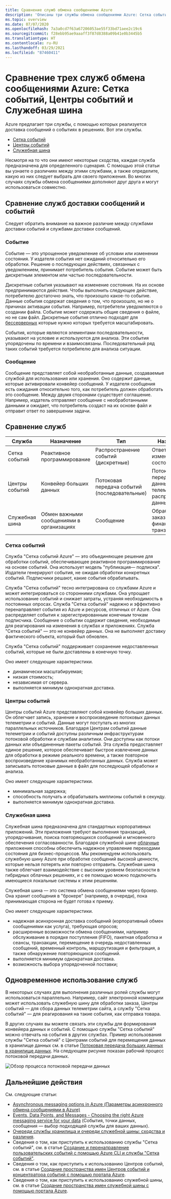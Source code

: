 ```yaml
---
title: Сравнение служб обмена сообщениями Azure
description: 'Описаны три службы обмена сообщениями Azure: Сетка событий, Центры событий и Служебная шина Azure. Рекомендации по выбору служб для различных сценариев.'
ms.topic: overview
ms.date: 07/07/2020
ms.openlocfilehash: 7a3a0cd7f63a67206053ae55f33bd71aee2c19c6
ms.sourcegitcommit: f28ebb95ae9aaaff3f87d8388a09b41e0b3445b5
ms.translationtype: HT
ms.contentlocale: ru-RU
ms.lasthandoff: 03/29/2021
ms.locfileid: "87460411"
---
```

# <a name="choose-between-azure-messaging-services---event-grid-event-hubs-and-service-bus"></a>Сравнение трех служб обмена сообщениями Azure: Сетка событий, Центры событий и Служебная шина

Azure предлагает три службы, с помощью которых реализуется доставка сообщений о событиях в решениях. Вот эти службы.

* [Сетка событий](./index.yml)
* [Центры событий](../event-hubs/index.yml)
* [Служебная шина](../service-bus-messaging/index.yml)

Несмотря на то что они имеют некоторые сходства, каждая служба предназначена для определенного сценария. С помощью этой статьи вы узнаете о различиях между этими службами, а также определите, какую из них следует выбрать для своего приложения. Во многих случаях службы обмена сообщениями дополняют друг друга и могут использоваться совместно.

## <a name="event-vs-message-services"></a>Сравнение служб доставки сообщений и событий

Следует обратить внимание на важное различие между службами доставки событий и службами доставки сообщений.

### <a name="event"></a>Событие

Событие — это упрощенное уведомление об условии или изменении состояния. У издателя события нет ожиданий относительно его обработки. Решение о последующих действиях, связанных с уведомлением, принимает потребитель события. Событие может быть дискретным элементом или частью последовательности.

Дискретные события указывают на изменение состояния. На их основе предпринимаются действия. Чтобы выполнить следующее действие, потребителю достаточно знать, что произошло какое-то событие. Данные события содержат сведения о том, что произошло, но не о причинах активации события. Например, потребители уведомляются о создании файла. Событие может содержать общие сведения о файле, но не сам файл. Дискретные события отлично подходят для [бессерверных](https://azure.com/serverless) которые нужно которых требуется масштабировать.

События, которые являются элементами последовательности, указывают на условие и используются для анализа. Эти события упорядочены по времени и взаимосвязаны. Последовательный ряд таких событий требуется потребителю для анализа ситуации.

### <a name="message"></a>Сообщение

Сообщение представляет собой необработанные данные, создаваемые службой для использования или хранения. Оно содержит данные, которые активировали конвейер сообщений. У издателя сообщения есть ожидания относительно того, как потребитель должен обработать это сообщение. Между двумя сторонами существует соглашение. Например, издатель отправляет сообщение с необработанными данными и ожидает, что потребитель создаст на их основе файл и отправит ответ по завершении задачи.

## <a name="comparison-of-services"></a>Сравнение служб

| Служба | Назначение | Тип | Назначение |
| ------- | ------- | ---- | ----------- |
| Сетка событий | Реактивное программирование | Распространение событий (дискретные) | Ответ на изменение состояния |
| Центры событий | Конвейер больших данных | Потоковая передача событий (последовательные) | Потоковая передача данных телеметрии и распределенных данных |
| Служебная шина | Обмен важными сообщениями в организациях | Сообщение | Обработка заказов и финансовых транзакций |

### <a name="event-grid"></a>Сетка событий

Служба "Сетка событий Azure" — это объединяющее решение для обработки событий, обеспечивающее реактивное программирование на основе событий. Она использует модель "публикация— подписка". Издатели генерируют события, не ожидая обработки конкретных событий. Подписчики решают, какие события обрабатывать.

Служба "Сетка событий" тесно интегрирована со службами Azure и может интегрироваться со сторонними службами. Она упрощает использование событий и снижает затраты, устраняя необходимость в постоянных опросах. Служба "Сетка событий" надежно и эффективно перенаправляет события из Azure и ресурсов, отличных от Azure. Она распределяет события к зарегистрированным конечным точкам подписчика. Сообщение о событии содержит сведения, необходимые для реагирования на изменения в службах и приложениях. Служба "Сетка событий" — это не конвейер данных. Она не выполняет доставку фактического объекта, который был обновлен.

Служба "Сетка событий" поддерживает сохранение недоставленных событий, которые не были доставлены в конечную точку.

Оно имеет следующие характеристики.

* динамически масштабируемая;
* низкая стоимость;
* независимая от сервера.
* выполняется минимум однократная доставка.

### <a name="event-hubs"></a>Центры событий

Центры событий Azure представляют собой конвейер больших данных. Он облегчает запись, хранение и воспроизведение потоковых данных телеметрии и событий. Данные могут поступать из многих параллельных источников. Благодаря Центрам событий данные телеметрии и событий доступны различным инфраструктурам потоковой обработки и службам аналитики. Они доступны как потоки данных или объединенные пакеты событий. Эта служба предоставляет единое решение, которое обеспечивает быстрое извлечение данных для обработки в режиме реального времени, а также повторное воспроизведение хранимых необработанных данных. Служба может записывать потоковые данные в файл для последующей обработки и анализа.

Оно имеет следующие характеристики.

* минимальная задержка;
* способность получать и обрабатывать миллионы событий в секунду.
* выполняется минимум однократная доставка.

### <a name="service-bus"></a>Служебная шина

Служебная шина предназначена для стандартных корпоративных приложений. Эти приложения требуют выполнения транзакций, упорядочивания, поиска повторяющихся сообщений и мгновенного обеспечения согласованности. Благодаря служебной шине [облачные](https://azure.microsoft.com/overview/cloudnative/) приложения способны обеспечить надежное управление переходами состояния для бизнес-процессов. Мы рекомендуем использовать служебную шину Azure при обработке сообщений высокой ценности, которые нельзя потерять или повторно отправить. Служебная шина также облегчает взаимодействие с высоким уровнем безопасности в гибридных облачных решениях, и с ее помощью можно подключить имеющиеся локальные системы к этим решениям.

Служебная шина — это система обмена сообщениями через брокер. Она хранит сообщения в "брокере" (например, в очереди), пока принимающая сторона не будет готова к приему.

Оно имеет следующие характеристики.

* надежная асинхронная доставка сообщений (корпоративный обмен сообщениями как услуга), требующая опросов;
* расширенные возможности обмена сообщениями, например обслуживание в порядке поступления (FIFO), пакетная обработка и сеансы, транзакции, перемещение в очередь недоставленных сообщений, временный контроль, маршрутизация и фильтрация, а также обнаружение повторяющихся сообщений.
* выполняется минимум однократная доставка.
* возможность выбора упорядоченной поставки;

## <a name="use-the-services-together"></a>Одновременное использование служб

В некоторых случаях для выполнения различных ролей службы могут использоваться параллельно. Например, сайт электронной коммерции может использовать служебную шину для обработки заказа, Центры событий — для сбора данных телеметрии сайта, а службу "Сетка событий" — для реагирования на такие события, как отправка товара.

В других случаях вы можете связать эти службы для формирования конвейера данных и событий. С помощью службы "Сетка событий" можно отвечать на события в других службах. Пример использования службы "Сетка событий" с Центрами событий для перемещения данных в хранилище данных см. в статье [Потоковая передача больших данных в хранилище данных](event-grid-event-hubs-integration.md). На следующем рисунке показан рабочий процесс потоковой передачи данных.

![Обзор процесса потоковой передачи данных](./media/compare-messaging-services/overview.png)

## <a name="next-steps"></a>Дальнейшие действия
См. следующие статьи: 
- [Asynchronous messaging options in Azure (Параметры асинхронного обмена сообщениями в Azure)](/azure/architecture/guide/technology-choices/messaging)
- [Events, Data Points, and Messages - Choosing the right Azure messaging service for your data](https://azure.microsoft.com/blog/events-data-points-and-messages-choosing-the-right-azure-messaging-service-for-your-data/) (События, точки данных, сообщения — выбор подходящей службы для ваших данных).
- [Очереди службы хранилища и очереди служебной шины: сходства и различия](../service-bus-messaging/service-bus-azure-and-service-bus-queues-compared-contrasted.md).
- Сведения о том, как приступить к использованию службы "Сетка событий", см. в статье [Создание и перенаправление пользовательских событий с помощью Azure CLI и службы "Сетка событий"](custom-event-quickstart.md).
- Сведения о том, как приступить к использованию Центров событий, см. в статье [Создание пространства имен Центров событий и концентратора событий с помощью портала Azure](../event-hubs/event-hubs-create.md).
- Сведения о том, как приступить к использованию служебной шины, см. в статье [Создание пространства имен служебной шины с помощью портала Azure](../service-bus-messaging/service-bus-create-namespace-portal.md).
